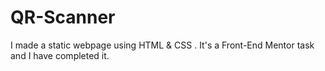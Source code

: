 # QR-Scanner
I made a static webpage using HTML &amp; CSS . It's a Front-End Mentor task and I have completed it.

